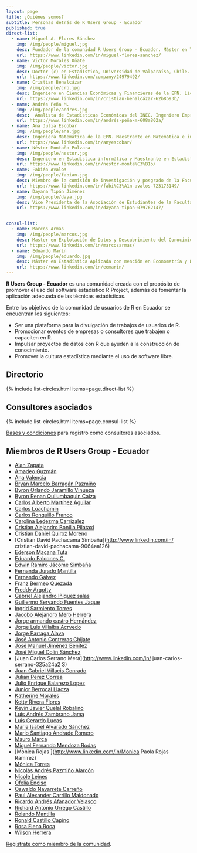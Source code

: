 ```yaml
---
layout: page
title: ¿Quiénes somos?
subtitle: Personas detrás de R Users Group - Ecuador
published: true
direct-list:
  - name: Miguel A. Flores Sánchez
    img: /img/people/miguel.jpg
    desc: Fundador de la comunidad R Users Group - Ecuador. Máster en Técnicas Estadística y Ph.D (c) Estadística e Investigación de Operaciones de la Universidad de La Coruña. Magister en Investigación Operativa con mención en Sistemas Logísticos y de Transporte de la EPN. Ingeniero en Estadística Informática de la ESPOL. Docente e Investigador del Departamento de Matemática de la EPN, Capacitador de la Sociedad Ecuatoriana de Estadística en R.
    url: https://www.linkedin.com/in/miguel-flores-sanchez/ 
  - name: Víctor Morales Oñate
    img: /img/people/victor.jpg
    desc: Doctor (c) en Estadística, Universidad de Valparaíso, Chile. Magister (c) en Filosofía, Pontificia Universidad Católica de Valparaíso. Magister en Matemáticas Aplicadas de la USFQ. Ingeniero en Ciencias Económicas y Financieras de la EPN, Consultor, analista, docente y capacitador. Experto en análisis de datos y modelamiento econométrico de datos socioeconómicos y aplicaciones de estadística multivariante, Experto en estimación de áreas pequeñas y clasificación difusa, Investigador de estadística espacio-temporal.
    url: https://www.linkedin.com/company/24979492/
  - name: Cristian Benalcázar
    img: /img/people/crb.jpg
    desc: Ingeniero en Ciencias Económicas y Financieras de la EPN. Licenciado en Economía y Gestión, Jean Monnet, Francia. Especialista en Ciencia de datos de la Universidad Johns Hopkins. Especialista en análisis de datos para la toma de decisiones, Experto en automatización de modelos estadísticos y econométricos, Experto en el desarrollo de productos estadísticos y aplicaciones de consulta, captura, control y visualización, Experto en integración de lenguajes de programación y bases de datos con R.
    url: https://www.linkedin.com/in/cristian-benalcázar-62b8b93b/
  - name: Andrés Peña M.
    img: /img/people/andres.jpg
    desc:  Analista de Estadísticas Económicas del INEC. Ingeniero Empresarial de la EPN. Especialista en estadística económica-social, parte del Grupo de Expertos Gubernamentales en Estadísticas Manufactureras de la CAN. Capacitador de la Sociedad Ecuatoriana de Estadística en R, SPSS y Stata.
    url: https://www.linkedin.com/in/andrés-peña-m-608a802a/
  - name: Ana Julia Escobar
    img: /img/people/ana.jpg
    desc: Ingeniera Matemática de la EPN. Maestrante en Matemática e interaccciones en la Universidad Paris-Saclay. Científica de datos Jr. Especialista en Investigación de Operaciones.
    url: https://www.linkedin.com/in/anyescobar/
  - name: Néstor Montaño Pulzara
    img: /img/people/nestor.jpg
    desc: Ingeniero en Estadística informática y Maestrante en Estadística con Mención en Calidad y Productividad de la ESPOL. Capacitador de la Sociedad Ecuatoriana de Estadística en R. Experto en manejo eficiente de grandes volúmenes de datos, Experto en automatización de informes, presentaciones o reportes con R, Especialista en muestreo, estadística multivariante, forecasting, algoritmos de clasificación, optimización, inteligencia de negocios y desarrollo de aplicaciones estadísticas.
    url: https://www.linkedin.com/in/nestor-monta%C3%B1o/
  - name: Fabián Avalos
    img: /img/people/fabian.jpg
    desc: Miembro de la comisión de investigación y posgrado de la Facultad de Ciencias-ESPOCH. Presidente de la Asosiación de Estudiantes en la Escuela de Física y Matemática. Administrador y Configurador de Servidores de Windows certificado por Microsoft, Estudiante de la Carrera de Ingeniería en Estadística Informática en la ESPOCH, Especialista en Control Estadístico de Calidad y Mejora de Procesos.
    url: https://www.linkedin.com/in/fabi%C3%A1n-avalos-723175149/
  - name: Dayana Tipán Jiménez
    img: /img/people/daya.jpg
    desc: Vice Presidenta de la Asociación de Estudiantes de la Facultad de Ciencias Económicas-UCE. Presidenta de la Escuela de Estadística. Presidenta del Club de Aplicación, desarrollo e investigaciones Estadísticas. Estudiante de la Carrera de Ingeniería Estadística en la UCE. Especialista en Análisis Multivariante.
    url: https://www.linkedin.com/in/dayana-tipan-079762147/


consul-list:
  - name: Marcos Armas
    img: /img/people/marcos.jpg
    desc: Master en Explotación de Datos y Descubrimiento del Conocimiento en la Universidad de Buenos Aires (UBA), Argentina. Ingeniero en Sistemas e Informática de la ESPE. Científico de datos, consultor, desarrollador de software. Experto en business intelligence, business analytics y data science. Experto en el desarrollo de soluciones de alto poder computacional, generación de modelos matemáticos, algoritmos de inteligencia artificial, transformación e imputación de datos y visualizaciones de datos multidimensionales. Experto en el manejo de grandes volúmenes de datos.
    url: https://www.linkedin.com/in/marcosarmas/
  - name: Eduardo Marín
    img: /img/people/eduardo.jpg
    desc: Máster en Estadística Aplicada con mención en Econometría y Data Mining por la Universidad Católica de Lovaina, Bélgica. Licenciado en Economía y Gestión por la Universidad Pierre Mendès France, Grenoble-Francia. Economista por la PUCE. Consultor, Científico de Datos. Especialista en procesos estocásticos multivariados, modelos bayesianos y econometría utilizando Data Science y Machine Learning. Ha participado en múltiples consultorías a nivel internacional, destacando el análisis de Índice de Economía Digital y Sociedad (DESI) para la Unión Europea.
    url: https://www.linkedin.com/in/eemarin/
---
```


<b>R Users Group - Ecuador</b> es una comunidad creada con el propósito de promover el uso del software estadístico R Project, además de fomentar la aplicación adecuada de las técnicas estadísticas.

Entre los objetivos de la comunidad de usuarios de R en Ecuador se encuentran los siguientes:

* Ser una plataforma para la divulgación de trabajos de usuarios de R.
* Promocionar eventos de empresas o consultores que trabajen o capaciten en R.
* Impulsar proyectos de datos con R que ayuden a la construcción de conocimiento.
* Promover la cultura estadística mediante el uso de software libre.

## Directorio

{% include list-circles.html items=page.direct-list %}

## Consultores asociados

{% include list-circles.html items=page.consul-list %}

[Bases y condiciones](http://rusersgroup.com/consul/) para registro como consultores asociados.

## Miembros de R Users Group - Ecuador

* [Alan Zapata](http://www.linkedin/in/alan-zapata-saavedra-767b8455)
* [Amadeo Guzmán](https://www.linkedin.com/in/amadeo-guzm%C3%A1n-466a8768)
* [Ana Valencia ](http://www.linkedin.com/in/ana-de-dios-valencia-posada-964881a)
* [Bryan Marcelo Barragán Pazmiño](https://www.linkedin.com/in/bryan-barragan-a78714136/)
* [Byron Orlando Jaramillo Vinueza](http://linkedin.com/in/byronjaramillo)
* [Byron Renan Quilumbaquin Caiza](https://www.linkedin.com/in/byron-quilumbaquin-289522152/)
* [Carlos Alberto Martínez Aguilar](http://www.linkedin.com/in/carlos-alberto-martínez-aguilar-82293633/)
* [Carlos Loachamin](https://www.linkedin.com/in/carlos-loachamin-97803921/)
* [Carlos Ronquillo Franco ](https://www.linkedin.com/in/carlosronquillof)
* [Carolina Ledezma Carrizalez](https://www.linkedin.com/in/acarolinaledezmacarrizalez/)
* [Cristian Alejandro Bonilla Pilataxi](https://www.linkedin.com/in/cristian-bonilla-6574b1152/)
* [Cristian Daniel Quiroz Moreno](https://www.linkedin.com/in/daniel-quiroz-654b6a131/)
* [Cristian David Pachacama Simbaña](http://www.linkedin.com/in/ cristian-david-pachacama-9064aa126)
* [Ederson Macana Tuta](https://www.linkedin.com/in/ederson-macana-tuta-8331942a)
* [Eduardo Falcones C.](https://www.linkedin.com/in/eduardo-falcones-95177049)
* [Edwin Ramiro Jácome Simbaña](http://www.linkedin.com/in/edwin-j%C3%A1come-a410518a/)
* [Fernanda Jurado Mantilla](http://www.linkendin.com/in/notengo)
* [Fernando Gálvez](https://www.linkedin.com/in/fernando-gálvez-22642954)
* [Franz Bermeo Quezada](https://www.linkedin.com/in/franz-bermeo-quezada-5728701b/)
* [Freddy Argotty](https://www.linkedin.com/in/freddy-argotty-96197019/)
* [Gabriel Alejandro Iñiguez salas](https://www.linkedin.com/in/gabriel-i%C3%B1iguez-4a5953151)
* [Guillermo Servando Fuentes Jaque ](http://www.linkedin.com/in/guillermo-fuentes-jaque)
* [Ingrid Sarmiento Torres](http://linkedin.com/in/ingrid-sarmiento-torres-98525536)
* [Jacobo Alejandro Mero Herrera](http://www.linkedin.com/in/jacobo-mero)
* [Jorge armando castro Hernández](http://www.linkedin.com/in/a-castro)
* [Jorge Luis Villalba Acrvedo](http://www.linkedin.com/in/jorge-villalba-acevedo-589040135/)
* [Jorge Parraga Alava](http://linkdin.com/in/jorgeklz)
* [José Antonio Contreras Chijate](http://www.linkedin.com/in/jacchi)
* [José Manuel Jiménez Benítez](http://www.linkedin.com/in/manuel-jiménez)
* [José Miguel Colín Sánchez](http://www.linkedin.com/in/jose-miguel-colin-sanchez)
* [Juan Carlos Serrano Mera](http://www.linkedin.com/in/ juan-carlos-serrano-325a24a2 S)
* [Juan Gabriel Villacis Conrado](http://www.linkedin.com/in/jgvc1983)
* [Julian Perez Correa](https://www.linkedin.com/in/julian-correa-68677134/)
* [Julio Enrique Balarezo Lopez ](http://www.linkedin.com/in/julio-enrique-965a2828)
* [Junior Berrocal Llacza](http://www.linkedin.com/in/junior-berrocal-llacza-5a6843b3/)
* [Katherine Morales](http://linkedin.com/in/katherine-morales-7194a3108)
* [Ketty Rivera Flores](http://www.linkedin.com/in/ketty-rivera-flores)
* [Kevin Javier Quelal Robalino](https://www.linkedin.com/in/kevinquelal)
* [Luis Andrés Zambrano Jama](http://www.linkedin.com/in/andres-zambrano-397762b3/)
* [Luis Gerardo Lucas](https://www.linkedin.com/in/gerardo-lucas-08164164/)
* [Maria Isabel Alvarado Sánchez](https://www.linkedin.com/feed)
* [Mario Santiago Andrade Romero](http://linkedin.com/in/mario-andrade-romero-1b8997a3)
* [Mauro Marca](http://www.linkedin.com/e/rpp/227373966/mau_romar%40hotmail%2Ecom/-4420669007122574797/?hs=true&tok=3-RrMZ38M7VTY1)
* [Miguel Fernando Mendoza Rodas](http://www.linkedin.com/in/fernando-mendoza-aa6952151)
* [Monica Rojas ](http://www.linkedin.com/in/Monica Paola Rojas Ramírez)
* [Mónica Torres ](https://www.linkedin.com/feed/)
* [Nicolás Andrés Pazmiño Alarcón](http://www.linkedin.com)
* [Nicole Leines ](https://www.linkedin.com/in/nicoleleines07)
* [Ofelia Enciso](http://www.linkedin.com/feed/https://www.linkedin.com/in/ofelia-estela-enciso-jimenez-24043210b)
* [Oswaldo Navarrete Carreño](https://www.linkedin.com/in/oswaldonavarrete)
* [Paul Alexander Carrillo Maldonado](http://www.linkedin.com/in/paul-a-carrillo-maldonado-205a9784/)
* [Ricardo Andrés Afanador Velasco](http://ricardo.afanador)
* [Richard Antonio Urrego Castillo](https://www.linkedin.com/comm/hp/?midToken=AQHS_WJ7pyydzg&trk=eml-network_updates_digest-header-1-header~seeAll&trkEmail=eml-network_updates_digest-header-1-header~seeAll-null-2486c6~j9fvon8k~j4-null-home~play~main&lipi=urn%3Ali%3Apage%3Aemail_network_updates_digest%3Bq%2FbUOrEDQiKwrZlUskXJTw%3D%3D)
* [Rolando Mantilla](https://www.linkedin.com/in/rolandomantilla)
* [Ronald Castillo Capino](https://cl.linkedin.com/in/ronald-humberto-castillo-capino-b99a5413)
* [Rosa Elena Roca](http://www.linkedin.com/in/rhttps://www.linkedin.com/in/rosa-roca-35014b86/)
* [Wilson Herrera ](https://www.linkedin.com/in/wilson-alberto-herrera-montaluisa/)

[Regístrate como miembro de la comunidad](http://rusersgroup.com/join/).
